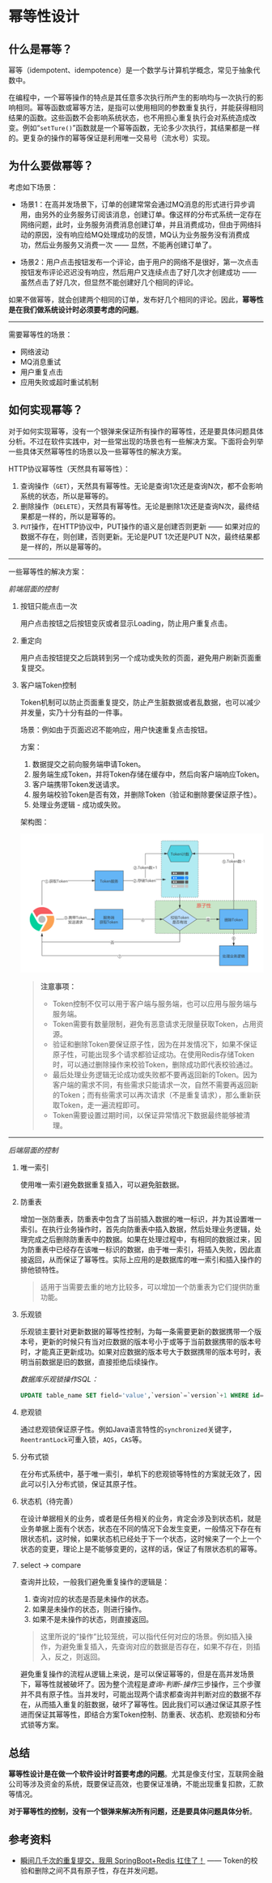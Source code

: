 # 幂等性设计

## 什么是幂等？

幂等（idempotent、idempotence）是一个数学与计算机学概念，常见于抽象代数中。

在编程中，一个幂等操作的特点是其任意多次执行所产生的影响均与一次执行的影响相同。幂等函数或幂等方法，是指可以使用相同的参数重复执行，并能获得相同结果的函数。这些函数不会影响系统状态，也不用担心重复执行会对系统造成改变。例如“`setTure()`”函数就是一个幂等函数，无论多少次执行，其结果都是一样的。更复杂的操作的幂等保证是利用唯一交易号（流水号）实现。

## 为什么要做幂等？

考虑如下场景：

- 场景1：在高并发场景下，订单的创建常常会通过MQ消息的形式进行异步调用，由另外的业务服务订阅该消息，创建订单。像这样的分布式系统一定存在网络问题，此时，业务服务消费消息创建订单，并且消费成功，但由于网络抖动的原因，没有响应给MQ处理成功的反馈，MQ认为业务服务没有消费成功，然后业务服务又消费一次 —— 显然，不能再创建订单了。

- 场景2：用户点击按钮发布一个评论，由于用户的网络不是很好，第一次点击按钮发布评论迟迟没有响应，然后用户又连续点击了好几次才创建成功 —— 虽然点击了好几次，但显然不能创建好几个相同的评论。

如果不做幂等，就会创建两个相同的订单，发布好几个相同的评论。因此，**幂等性是在我们做系统设计时必须要考虑的问题**。

---

需要幂等性的场景：
- 网络波动
- MQ消息重试
- 用户重复点击
- 应用失败或超时重试机制

## 如何实现幂等？

对于如何实现幂等，没有一个银弹来保证所有操作的幂等性，还是要具体问题具体分析。不过在软件实践中，对一些常出现的场景也有一些解决方案。下面将会列举一些具体天然幂等性的场景以及一些幂等性的解决方案。

HTTP协议幂等性（天然具有幂等性）：

1. 查询操作（`GET`），天然具有幂等性。无论是查询1次还是查询N次，都不会影响系统的状态，所以是幂等的。
2. 删除操作（`DELETE`），天然具有幂等性。无论是删除1次还是查询N次，最终结果都是一样的，所以是幂等的。
3. `PUT`操作，在HTTP协议中，PUT操作的语义是创建否则更新 —— 如果对应的数据不存在，则创建，否则更新。无论是PUT 1次还是PUT N次，最终结果都是一样的，所以是幂等的。

***

一些幂等性的解决方案：

_前端层面的控制_
1. 按钮只能点击一次
   
   用户点击按钮之后按钮变灰或者显示Loading，防止用户重复点击。

1. 重定向

   用户点击按钮提交之后跳转到另一个成功或失败的页面，避免用户刷新页面重复提交。

1. 客户端Token控制

   Token机制可以防止页面重复提交，防止产生脏数据或者乱数据，也可以减少并发量，实乃十分有益的一件事。

   场景：例如由于页面迟迟不能响应，用户快速重复点击按钮。

   方案：
   1. 数据提交之前向服务端申请Token。
   2. 服务端生成Token，并将Token存储在缓存中，然后向客户端响应Token。
   3. 客户端携带Token发送请求。
   4. 服务端校验Token是否有效，并删除Token（验证和删除要保证原子性）。
   5. 处理业务逻辑 - 成功或失败。

   架构图：
   
   ![](images/幂等性-Token控制.png)
   
   >    **注意事项：**
   >    - Token控制不仅可以用于客户端与服务端，也可以应用与服务端与服务端。
   >    - Token需要有数量限制，避免有恶意请求无限量获取Token，占用资源。
   >    - 验证和删除Token要保证原子性，因为在并发情况下，如果不保证原子性，可能出现多个请求都验证成功。在使用Redis存储Token时，可以通过删除操作来校验Token，删除成功即代表校验通过。
   >    - 最后处理业务逻辑无论成功或失败都不要再返回新的Token。因为客户端的需求不同，有些需求只能请求一次，自然不需要再返回新的Token；而有些需求可以再次请求（不是重复请求），那么重新获取Token，走一遍流程即可。
   >    - Token需要设置过期时间，以保证异常情况下数据最终能够被清理。

***

_后端层面的控制_
1. 唯一索引

   使用唯一索引避免数据重复插入，可以避免脏数据。 

2. 防重表

   增加一张防重表，防重表中包含了当前插入数据的唯一标识，并为其设置唯一索引。在执行业务操作时，首先向防重表中插入数据，然后处理业务逻辑，处理完成之后删除防重表中的数据。如果在处理过程中，有相同的数据过来，因为防重表中已经存在该唯一标识的数据，由于唯一索引，将插入失败，因此直接返回，从而保证了幂等性。实际上应用的是数据库的唯一索引和插入操作的排他锁特性。

   > 适用于当需要去重的地方比较多，可以增加一个防重表为它们提供防重功能。

1. 乐观锁

   乐观锁主要针对更新数据的幂等性控制，为每一条需要更新的数据携带一个版本号，更新的时候只有当对应数据的版本号小于或等于当前数据携带的版本号时，才能真正更新成功。如果对应数据的版本号大于数据携带的版本号时，表明当前数据是旧的数据，直接拒绝后续操作。

   _数据库乐观锁操作SQL：_
   ```sql
   UPDATE table_name SET field='value',`version`=`version`+1 WHERE id=#{id} and version <= #{version};
   ```
   
1. 悲观锁

   通过悲观锁保证原子性。例如Java语言特性的`synchronized`关键字，`ReentrantLock`可重入锁，`AQS`，`CAS`等。

1. 分布式锁

   在分布式系统中，基于唯一索引，单机下的悲观锁等特性的方案就无效了，因此可以引入分布式锁，保证其原子性。

6. 状态机（待完善）

   在设计单据相关的业务，或者是任务相关的业务，肯定会涉及到状态机，就是业务单据上面有个状态，状态在不同的情况下会发生变更，一般情况下存在有限状态机，这时候，如果状态机已经处于下一个状态，这时候来了一个上一个状态的变更，理论上是不能够变更的，这样的话，保证了有限状态机的幂等。

7. select → compare

   查询并比较，一般我们避免重复操作的逻辑是：
   1. 查询对应的状态是否是未操作的状态。
   2. 如果是未操作的状态，则进行操作。
   3. 如果不是未操作的状态，则直接返回。

   > 这里所说的“操作”比较笼统，可以指代任何对应的场景。例如插入操作，为避免重复插入，先查询对应的数据是否存在，如果不存在，则插入，反之，则返回。

   避免重复操作的流程从逻辑上来说，是可以保证幂等的，但是在高并发场景下，幂等性就被破坏了。因为整个流程是*查询-判断-操作*三步操作，三个步骤并不具有原子性。当并发时，可能出现两个请求都查询并判断对应的数据不存在，从而插入重复的脏数据，破坏了幂等性。因此我们可以通过保证其原子性进而保证其幂等性，即结合方案Token控制、防重表、状态机、悲观锁和分布式锁等方案。

## 总结

**幂等性设计是在做一个软件设计时首要考虑的问题**。尤其是像支付宝，互联网金融公司等涉及资金的系统，既要保证高效，也要保证准确，不能出现重复扣款，汇款等情况。

**对于幂等性的控制，没有一个银弹来解决所有问题，还是要具体问题具体分析**。

## 参考资料

* [瞬间几千次的重复提交，我用 SpringBoot+Redis 扛住了！](https://mp.weixin.qq.com/s/go98iyx4JrBNPhMm8HlyPg) —— Token的校验和删除之间不具有原子性，存在并发问题。